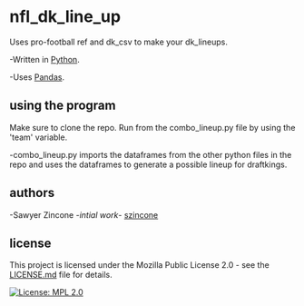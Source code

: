 # nfl_dk_line_up
Uses pro-football ref and dk_csv to make your dk_lineups. 

-Written in [Python](https://www.python.org/).

-Uses [Pandas](https://pandas.pydata.org/).

## using the program
Make sure to clone the repo. Run from the combo_lineup.py file by using the 'team' variable.

-combo_lineup.py imports the dataframes from the other python files in the repo and uses the dataframes to generate a possible lineup for draftkings. 

## authors
-Sawyer Zincone -_intial work_- [szincone](https://github.com/szincone)

## license
This project is licensed under the Mozilla Public License 2.0 - see the [LICENSE.md](https://github.com/szincone/coinmarketcap_portfolio/blob/717b89f91acac9647acc4e4605c491448cd961ee/LICENSE.md) file for details.

[![License: MPL 2.0](https://img.shields.io/badge/License-MPL%202.0-brightgreen.svg)](https://opensource.org/licenses/MPL-2.0)
